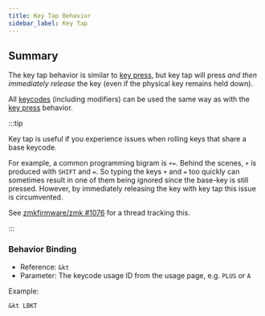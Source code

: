 ```yaml
---
title: Key Tap Behavior
sidebar_label: Key Tap
---
```


## Summary

The key tap behavior is similar to [key press](key-press.md), but key tap will press _and then immediately release_ the key (even if the physical key remains held down).

All [keycodes](../codes/index.mdx) (including modifiers) can be used the same way as with the [key press](key-press.md) behavior.

:::tip

Key tap is useful if you experience issues when rolling keys that share a base keycode.

For example, a common programming bigram is `+=`. Behind the scenes, `+` is produced with `SHIFT` and `=`. So typing the keys `+` and `=` too quickly can sometimes result in one of them being ignored since the base-key is still pressed. However, by immediately releasing the key with key tap this issue is circumvented.

See [zmkfirmware/zmk #1076](https://github.com/zmkfirmware/zmk/issues/1076) for a thread tracking this.

:::

### Behavior Binding

- Reference: `&kt`
- Parameter: The keycode usage ID from the usage page, e.g. `PLUS` or `A`

Example:

```
&kt LBKT
```
